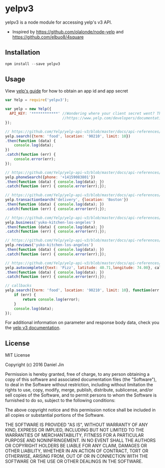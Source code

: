 # yelpv3

yelpv3 is a node module for accessing yelp's v3 API.
  - Inspired by https://github.com/olalonde/node-yelp and https://github.com/elbuo8/4square

## Installation
```javascript
npm install --save yelpv3
```

## Usage
View [yelp's guide](https://github.com/Yelp/yelp-api-v3/blob/master/docs/tutorials/get-start-yelp-api-v3.md) for how to obtain an app id and app secret

```javascript
var Yelp = require('yelpv3');

var yelp = new Yelp({
  API_KEY: '************' //Wondering where your client secret went? The Fusion API now uses API Keys to authenticate...
                          //https://www.yelp.com/developers/documentation/v3/authentication#where-is-my-client-secret-going
});

// https://github.com/Yelp/yelp-api-v3/blob/master/docs/api-references/businesses-search.md
yelp.search({term: 'food', location: '90210', limit: 10})
.then(function (data) {
    console.log(data);
})
.catch(function (err) {
    console.error(err);
});

// https://github.com/Yelp/yelp-api-v3/blob/master/docs/api-references/businesses-search-phone.md
yelp.phoneSearch({phone: '+14159083801'})
.then(function (data) { console.log(data); })
.catch(function (err) { console.error(err);});

// https://github.com/Yelp/yelp-api-v3/blob/master/docs/api-references/transactions-search.md
yelp.transactionSearch('delivery', {location: 'Boston'})
.then(function (data) { console.log(data); })
.catch(function (err) { console.error(err);});

// https://github.com/Yelp/yelp-api-v3/blob/master/docs/api-references/businesses-id.md
yelp.business('yuko-kitchen-los-angeles')
.then(function (data) { console.log(data); })
.catch(function (err) { console.error(err);});

// https://github.com/Yelp/yelp-api-v3/blob/master/docs/api-references/businesses-id-reviews.md
yelp.reviews('yuko-kitchen-los-angeles')
.then(function (data) { console.log(data); })
.catch(function (err) { console.error(err);});

// https://github.com/Yelp/yelp-api-v3/blob/master/docs/api-references/autocomplete.md
yelp.autocomplete({text: 'Pizz', latitude: 40.71,longitude: 74.00}, callback)
.then(function (data) { console.log(data); })
.catch(function (err) { console.error(err);});

// callbacks
yelp.search({term: 'food', location: '90210', limit: 10}, function(err, data) {
    if (err) {
        return console.log(error);
    }
    console.log(data);
});
```
For additional information on parameter and response body data, check you the [yelp v3 documentation](https://github.com/Yelp/yelp-api-v3).

## License
MIT License

Copyright (c) 2016 Daniel Jin

Permission is hereby granted, free of charge, to any person obtaining a copy
of this software and associated documentation files (the "Software"), to deal
in the Software without restriction, including without limitation the rights
to use, copy, modify, merge, publish, distribute, sublicense, and/or sell
copies of the Software, and to permit persons to whom the Software is
furnished to do so, subject to the following conditions:

The above copyright notice and this permission notice shall be included in all
copies or substantial portions of the Software.

THE SOFTWARE IS PROVIDED "AS IS", WITHOUT WARRANTY OF ANY KIND, EXPRESS OR
IMPLIED, INCLUDING BUT NOT LIMITED TO THE WARRANTIES OF MERCHANTABILITY,
FITNESS FOR A PARTICULAR PURPOSE AND NONINFRINGEMENT. IN NO EVENT SHALL THE
AUTHORS OR COPYRIGHT HOLDERS BE LIABLE FOR ANY CLAIM, DAMAGES OR OTHER
LIABILITY, WHETHER IN AN ACTION OF CONTRACT, TORT OR OTHERWISE, ARISING FROM,
OUT OF OR IN CONNECTION WITH THE SOFTWARE OR THE USE OR OTHER DEALINGS IN THE
SOFTWARE.
